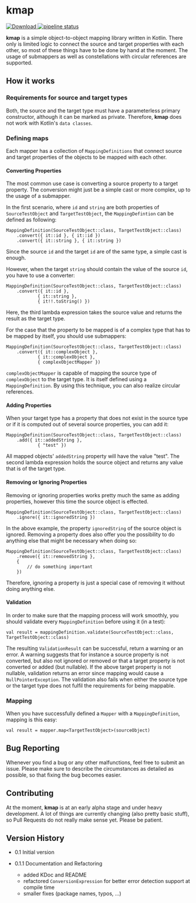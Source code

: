 # kmap

[ ![Download](https://api.bintray.com/packages/michaelfoidl/kmap/kmap/images/download.svg) ](https://bintray.com/michaelfoidl/kmap/kmap/_latestVersion)
[![pipeline status](https://gitlab.com/michaelfoidl/kmap/badges/master/pipeline.svg)](https://gitlab.com/michaelfoidl/kmap/commits/master)


<b>kmap</b> is a simple object-to-object mapping library written in Kotlin. There only is limited logic to connect the source and target properties with each other, so most of these things have to be done by hand at the moment. The usage of submappers as well as constellations with circular references are supported.

## How it works

### Requirements for source and target types

Both, the source and the target type must have a parameterless primary constructor, although it can be marked as private. Therefore, <b>kmap</b> does not work with Kotlin's `data classes`.

### Defining maps

Each mapper has a collection of `MappingDefinitions` that connect source and target properties of the objects to be mapped with each other.

#### Converting Properties

The most common use case is converting a source property to a target property. The conversion might just be a simple cast or more complex, up to the usage of a submapper.

In the first scenario, where `id` and `string` are both properties of `SourceTestObject` and `TargetTestObject`, the `MappingDefintion` can be defined as following:

```
MappingDefinition(SourceTestObject::class, TargetTestObject::class)
    .convert({ it::id }, { it::id })
    .convert({ it::string }, { it::string })
```

Since the source `id` and the target `id` are of the same type, a simple cast is enough.

However, when the target `string` should contain the value of the source `id`, you have to use a converter:

```
MappingDefinition(SourceTestObject::class, TargetTestObject::class)
    .convert({ it::id },
            { it::string },
            { it!!.toString() })
```

Here, the third lambda expression takes the source value and returns the result as the target type.

For the case that the property to be mapped is of a complex type that has to be mapped by itself, you should use submappers:

```
MappingDefinition(SourceTestObject::class, TargetTestObject::class)
    .convert({ it::complexObject },
            { it::complexObject },
            { complexObjectMapper })
```

`complexObjectMapper` is capable of mapping the source type of `complexObject` to the target type. It is itself defined using a `MappingDefinition`. By using this technique, you can also realize circular references.

#### Adding Properties

When your target type has a property that does not exist in the source type or if it is computed out of several source properties, you can add it:

```
MappingDefinition(SourceTestObject::class, TargetTestObject::class)
    .add({ it::addedString },
            { "test" })
```

All mapped objects' `addedString` property will have the value "test". The second lambda expression holds the source object and returns any value that is of the target type.

#### Removing or Ignoring Properties

Removing or ignoring properties works pretty much the same as adding properties, however this time the source object is effected.

```
MappingDefinition(SourceTestObject::class, TargetTestObject::class)
    .ignore({ it::ignoredString })
```

In the above example, the property `ignoredString` of the source object is ignored. Removing a property does also offer you the possibility to do anything else that might be necessary when doing so:

```
MappingDefinition(SourceTestObject::class, TargetTestObject::class)
    .remove({ it::removedString },
    {
        // do something important
    })
```

Therefore, ignoring a property is just a special case of removing it without doing anything else.

#### Validation

In order to make sure that the mapping process will work smoothly, you should validate every `MappingDefinition` before using it (in a test):

```
val result = mappingDefinition.validate(SourceTestObject::class, TargetTestObject::class)
```

The resulting `ValidationResult` can be successful, return a warning or an error. A warning suggests that for instance a source property is not converted, but also not ignored or removed or that a target property is not converted or added (but nullable).
If the above target property is not nullable, validation returns an error since mapping would cause a `NullPointerException`. The validation also fails when either the source type or the target type does not fulfil the requirements for being mappable.

### Mapping

When you have successfully defined a `Mapper` with a `MappingDefinition`, mapping is this easy:

```
val result = mapper.map<TargetTestObject>(sourceObject)
```

## Bug Reporting

Whenever you find a bug or any other malfunctions, feel free to submit an issue. Please make sure to describe the circumstances as detailed as possible, so that fixing the bug becomes easier.

## Contributing

At the moment, <b>kmap</b> is at an early alpha stage and under heavy development. A lot of things are currently changing (also pretty basic stuff), so Pull Requests do not really make sense yet. Please be patient.

## Version History

- 0.1 Initial version

- 0.1.1 Documentation and Refactoring
  - added KDoc and README
  - refactored `ConversionExpression` for better error detection support at compile time
  - smaller fixes (package names, typos, ...)